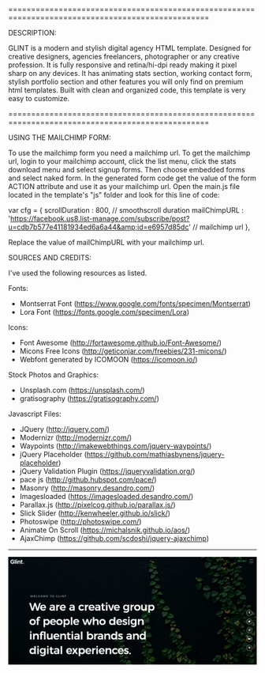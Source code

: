 ==================================================================================================

DESCRIPTION:

GLINT is a modern and stylish digital agency HTML template. Designed for creative designers, agencies
freelancers, photographer or any creative profession. It is fully responsive and retina/hi-dpi ready
making it pixel sharp on any devices. It has animating stats section, working contact form, 
stylish portfolio section and other features you will only find on premium html templates. 
Built with clean and organized code, this template is very easy to customize.

==================================================================================================


USING THE MAILCHIMP FORM:

To use the mailchimp form you need a mailchimp url. To get the mailchimp url, login to 
your mailchimp account, click the list menu, click the stats download menu and select signup forms. 
Then choose embedded forms and select naked form. In the generated form code get the value of 
the form ACTION attribute and use it as your mailchimp url. Open the main.js file located
in the template's "js" folder and look for this line of code: 

var cfg = {
    scrollDuration : 800, // smoothscroll duration
    mailChimpURL   : 'https://facebook.us8.list-manage.com/subscribe/post?u=cdb7b577e41181934ed6a6a44&amp;id=e6957d85dc'   // mailchimp url
},

Replace the value of mailChimpURL with your mailchimp url.


SOURCES AND CREDITS:

I've used the following resources as listed.

Fonts:
 - Montserrat Font (https://www.google.com/fonts/specimen/Montserrat)
 - Lora Font (https://fonts.google.com/specimen/Lora)

Icons:
 - Font Awesome (http://fortawesome.github.io/Font-Awesome/)
 - Micons Free Icons (http://geticonjar.com/freebies/231-micons/)
 - Webfont generated by ICOMOON (https://icomoon.io/)

Stock Photos and Graphics:
 - Unsplash.com (https://unsplash.com/)
 - gratisography (https://gratisography.com/)
 
Javascript Files:

 - JQuery (http://jquery.com/)
 - Modernizr (http://modernizr.com/)
 - Waypoints (http://imakewebthings.com/jquery-waypoints/)
 - jQuery Placeholder (https://github.com/mathiasbynens/jquery-placeholder)
 - jQuery Validation Plugin (https://jqueryvalidation.org/)
 - pace js (http://github.hubspot.com/pace/)
 - Masonry (http://masonry.desandro.com/)
 - Imagesloaded (https://imagesloaded.desandro.com/)
 - Parallax.js (http://pixelcog.github.io/parallax.js/)
 - Slick Slider (http://kenwheeler.github.io/slick/)
 - Photoswipe (http://photoswipe.com/)
 - Animate On Scroll (https://michalsnik.github.io/aos/)
 - AjaxChimp (https://github.com/scdoshi/jquery-ajaxchimp)


-------------------------------------------------------------------------------------------------------

![](glint.png)





